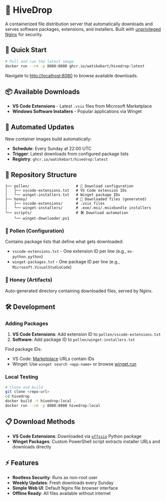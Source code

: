 # 🍯 HiveDrop

A containerized file distribution server that automatically downloads and serves software packages, extensions, and installers. Built with [unprivileged Nginx](https://hub.docker.com/r/nginxinc/nginx-unprivileged) for security.

## 🚀 Quick Start

```bash
# Pull and run the latest image
docker run --rm -p 8080:8080 ghcr.io/watskebart/hivedrop:latest
```

Navigate to [http://localhost:8080](http://localhost:8080) to browse available downloads.

## 📦 Available Downloads

- **VS Code Extensions** - Latest `.vsix` files from Microsoft Marketplace
- **Windows Software Installers** - Popular applications via Winget

## 🔄 Automated Updates

New container images build automatically:
- **Schedule**: Every Sunday at 22:00 UTC
- **Trigger**: Latest downloads from configured package lists
- **Registry**: `ghcr.io/watskebart/hivedrop:latest`

## 📁 Repository Structure

```
├── pollen/                     # 🌼 Download configuration
│   ├── vscode-extensions.txt   # VS Code extension IDs
│   └── winget-installers.txt   # Winget package IDs
├── honey/                      # 🍯 Downloaded files (generated)
│   ├── vscode-extensions/      # .vsix files
│   └── winget-installers/      # .exe/.msi/.msixbundle installers
└── scripts/                    # 🛠️ Download automation
    └── winget-downloader.ps1
```

### 🌼 Pollen (Configuration)

Contains package lists that define what gets downloaded:

- `vscode-extensions.txt` - One extension ID per line (e.g., `ms-python.python`)
- `winget-packages.txt` - One package ID per line (e.g., `Microsoft.VisualStudioCode`)

### 🍯 Honey (Artifacts)

Auto-generated directory containing downloaded files, served by Nginx.

## 🛠️ Development

### Adding Packages

1. **VS Code Extensions**: Add extension ID to `pollen/vscode-extensions.txt`
2. **Software**: Add package ID to `pollen/winget-installers.txt`

Find package IDs:
- VS Code: [Marketplace](https://marketplace.visualstudio.com/vscode) URLs contain IDs
- Winget: Use `winget search <app-name>` or browse [winget.run](https://winget.run)

### Local Testing

```bash
# Clone and build
git clone <repo-url>
cd hivedrop
docker build -t hivedrop:local .
docker run --rm -p 8080:8080 hivedrop:local
```

## 📋 Download Methods

- **VS Code Extensions**: Downloaded via [`offvsix`](https://pypi.org/project/offvsix/) Python package
- **Winget Packages**: Custom PowerShell script extracts installer URLs and downloads directly

## ⚡ Features

- **Rootless Security**: Runs as non-root user
- **Weekly Updates**: Fresh downloads every Sunday
- **Simple Web UI**: Default Nginx file browser interface
- **Offline Ready**: All files available without internet